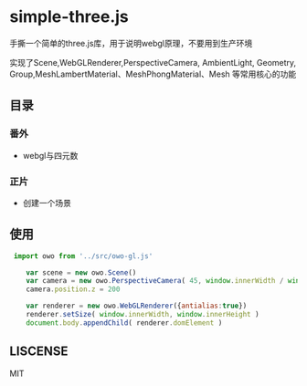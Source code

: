 # simple-three.js
手撕一个简单的three.js库，用于说明webgl原理，不要用到生产环境

实现了Scene,WebGLRenderer,PerspectiveCamera, AmbientLight, Geometry, Group,MeshLambertMaterial、MeshPhongMaterial、Mesh 等常用核心的功能

## 目录
### 番外
* webgl与四元数
### 正片
* 创建一个场景

## 使用
```js
 import owo from '../src/owo-gl.js'

    var scene = new owo.Scene()
    var camera = new owo.PerspectiveCamera( 45, window.innerWidth / window.innerHeight, 0.1, 1000 )
    camera.position.z = 200

    var renderer = new owo.WebGLRenderer({antialias:true})
    renderer.setSize( window.innerWidth, window.innerHeight )
    document.body.appendChild( renderer.domElement )
```


## LISCENSE
MIT
